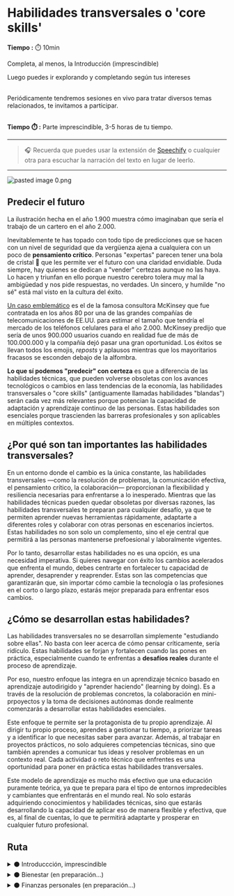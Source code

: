 # Habilidades transversales o 'core skills'

**Tiempo :** ⏱️️ 10min

<!-- El siguiente bloque de comentario se usa también  para mostrar un preview o resumen del program, skill o module en thumbnails de FE (por ejemplo) -->
<!-- preview:start -->
<p>Completa, al menos, la Introducción (imprescindible)</p>
<p>Luego puedes ir explorando y completando según tus intereses</p>
<p><br>Periódicamente tendremos sesiones en vivo para tratar diversos temas relacionados, te invitamos a participar.</p>
<p><br><b>Tiempo ⏱️️ :</b> Parte imprescindible, 3-5 horas de tu tiempo.</p>
<!-- preview:end -->

---

> 🎧 Recuerda que puedes usar la extensión de [Speechify](https://speechify.com/es/extension-de-chrome/) o cualquier otra para escuchar la narración del texto en lugar de leerlo.

---

![pasted image 0.png](https://raw.githubusercontent.com/Laboratoria/digitaljumpstart-curriculum/main/LIF/00_assets/cartero_2000.png)

## Predecir el futuro

La ilustración hecha en el año 1.900 muestra cómo imaginaban que sería el trabajo de un cartero en el año 2.000.

Inevitablemente te has topado con todo tipo de predicciones que se hacen con un nivel de seguridad que da vergüenza ajena a cualquiera con un poco de **pensamiento crítico**. Personas "expertas" parecen tener una bola de cristal 🔮 que les permite ver el futuro con una claridad envidiable. Duda siempre, hay quienes se dedican a "vender" certezas aunque no las haya. Lo hacen y triunfan en ello porque nuestro cerebro tolera muy mal la ambigüedad y nos pide respuestas, no verdades. Un sincero, y humilde "no sé" está mal visto en la cultura del éxito.

[Un caso emblemático](https://archive.nytimes.com/dealbook.nytimes.com/2013/09/02/in-a-new-book-mckinsey-co-isnt-all-roses/) es el de la famosa consultora McKinsey que fue contratada en los años 80 por una de las grandes compañías de telecomunicaciones de EE.UU. para estimar el tamaño que tendría el mercado de los teléfonos celulares para el año 2.000. McKinsey predijo que sería de unos 900.000 usuarios cuando en realidad fue de más de 100.000.000 y la compañía dejó pasar una gran oportunidad. Los éxitos se llevan todos los emojis, *reposts* y aplausos mientras que los mayoritarios fracasos se esconden debajo de la alfombra. 

**Lo que sí podemos "predecir" con certeza** es que a diferencia de las habilidades técnicas, que pueden volverse obsoletas con los avances tecnológicos o cambios en lass tendencias de la economía, las habilidades transversales o "core skills" (antiguamente llamadas habilidades "blandas") serán cada vez más relevantes porque potencian la capacidad de adaptación y aprendizaje continuo de las personas. Estas habilidades son esenciales porque trascienden las barreras profesionales y son aplicables en múltiples contextos.

## ¿Por qué son tan importantes las habilidades transversales?
En un entorno donde el cambio es la única constante, las habilidades transversales —como la resolución de problemas, la comunicación efectiva, el pensamiento crítico, la colaboración— proporcionan la flexibilidad y resiliencia necesarias para enfrentarse a lo inesperado. Mientras que las habilidades técnicas pueden quedar obsoletas por diversas razones, las habilidades transversales te preparan para cualquier desafío, ya que te permiten aprender nuevas herramientas rápidamente, adaptarte a diferentes roles y colaborar con otras personas en escenarios inciertos. Estas habilidades no son solo un complemento, sino el eje central que permitirá a las personas mantenerse prefoesional y laboralmente vigentes.

Por lo tanto, desarrollar estas habilidades no es una opción, es una necesidad imperativa. Si quieres navegar con éxito los cambios acelerados que enfrenta el mundo, debes centrarte en fortalecer tu capacidad de aprender, desaprender y reaprender. Estas son las competencias que garantizarán que, sin importar cómo cambie la tecnología o las profesiones en el corto o largo plazo, estarás mejor preparada para enfrentar esos cambios.

## ¿Cómo se desarrollan estas habilidades?
Las habilidades transversales no se desarrollan simplemente "estudiando sobre ellas". No basta con leer acerca de cómo pensar críticamente, sería ridículo. Estas habilidades se forjan y fortalecen cuando las pones en práctica, especialmente cuando te enfrentas a **desafíos reales** durante el proceso de aprendizaje.

Por eso, nuestro enfoque las integra en un aprendizaje técnico basado en aprendizaje autodirigido y "aprender haciendo" (learning by doing). Es a través de la resolución de problemas concretos, la colaboración en mini-prpoyectos y la toma de decisiones autónomas donde realmente comenzarás a desarrollar estas habilidades esenciales.

Este enfoque te permite ser la protagonista de tu propio aprendizaje. Al dirigir tu propio proceso, aprendes a gestionar tu tiempo, a priorizar tareas y a identificar lo que necesitas saber para avanzar. Además, al trabajar en proyectos prácticos, no solo adquieres competencias técnicas, sino que también aprendes a comunicar tus ideas y resolver problemas en un contexto real. Cada actividad o reto técnico que enfrentes es una oportunidad para poner en práctica estas habilidades transversales.

Este modelo de aprendizaje es mucho más efectivo que una educación puramente teórica, ya que te prepara para el tipo de entornos impredecibles y cambiantes que enfrentarás en el mundo real. No solo estarás adquiriendo conocimientos y habilidades técnicas, sino que estarás desarrollando la capacidad de aplicar eso de manera flexible y efectiva, que es, al final de cuentas, lo que te permitirá adaptarte y prosperar en cualquier futuro profesional.


## Ruta

<details>
<summary>⚫ Introduccción, imprescindible</summary>

Diseñada para darte una visión clara del enfoque con el que tratamos el tema. En menos de 5 horas en total, explorarás los aspectos introductorios de varias rutas que posteriormente desarrollaremos.

Conocimiento fundamental en formato de lecturas, videos, etc. + reflexión y participación en comentarios y foros de discusión. 

Lo que aprenderás:

1. La, cada vez mayor, relevancia de las habilidades transversales.
2. El rol del autoconocimiento.
3. Una revisión al concepto de "trabajo en equipo".
4. El bienestar como requisito para el aprendizaje y el desempeño en general.

</details>

<details>
<summary>⚫ Bienestar (en preparación...)</summary>

(En preparación...)

</details>

<details>
<summary>⚫ Finanzas personales (en preparación...)</summary>

(En preparación...)

</details>
